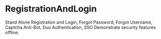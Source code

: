 # RegistrationAndLogin
 
Stand Alone Registration and Login, Forgot Password, Forgot Username, Captcha Anti-Bot, Duo Authentication, SSO
Demonstrate security features offline. 
